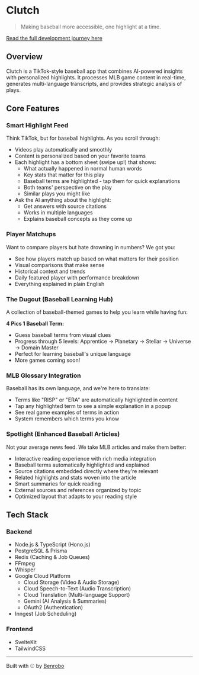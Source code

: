# Clutch

> Making baseball more accessible, one highlight at a time.

[Read the full development journey here](journey.md)

## Overview

Clutch is a TikTok-style baseball app that combines AI-powered insights with personalized highlights. It processes MLB game content in real-time, generates multi-language transcripts, and provides strategic analysis of plays.

## Core Features

### Smart Highlight Feed

Think TikTok, but for baseball highlights. As you scroll through:

- Videos play automatically and smoothly
- Content is personalized based on your favorite teams
- Each highlight has a bottom sheet (swipe up!) that shows:
  - What actually happened in normal human words
  - Key stats that matter for this play
  - Baseball terms are highlighted - tap them for quick explanations
  - Both teams' perspective on the play
  - Similar plays you might like
- Ask the AI anything about the highlight:
  - Get answers with source citations
  - Works in multiple languages
  - Explains baseball concepts as they come up

### Player Matchups

Want to compare players but hate drowning in numbers? We got you:

- See how players match up based on what matters for their position
- Visual comparisons that make sense
- Historical context and trends
- Daily featured player with performance breakdown
- Everything explained in plain English

### The Dugout (Baseball Learning Hub)

A collection of baseball-themed games to help you learn while having fun:

**4 Pics 1 Baseball Term:**

- Guess baseball terms from visual clues
- Progress through 5 levels: Apprentice → Planetary → Stellar → Universe → Domain Master
- Perfect for learning baseball's unique language
- More games coming soon!

### MLB Glossary Integration

Baseball has its own language, and we're here to translate:

- Terms like "RISP" or "ERA" are automatically highlighted in content
- Tap any highlighted term to see a simple explanation in a popup
- See real game examples of terms in action
- System remembers which terms you know

### Spotlight (Enhanced Baseball Articles)

Not your average news feed. We take MLB articles and make them better:

- Interactive reading experience with rich media integration
- Baseball terms automatically highlighted and explained
- Source citations embedded directly where they're relevant
- Related highlights and stats woven into the article
- Smart summaries for quick reading
- External sources and references organized by topic
- Optimized layout that adapts to your reading style

## Tech Stack

### Backend

- Node.js & TypeScript (Hono.js)
- PostgreSQL & Prisma
- Redis (Caching & Job Queues)
- FFmpeg
- Whisper
- Google Cloud Platform
  - Cloud Storage (Video & Audio Storage)
  - Cloud Speech-to-Text (Audio Transcription)
  - Cloud Translation (Multi-language Support)
  - Gemini (AI Analysis & Summaries)
  - OAuth2 (Authentication)
- Inngest (Job Scheduling)

### Frontend

- SvelteKit
- TailwindCSS

---

Built with ⚾️ by [Benrobo](https://github.com/benrobo)
